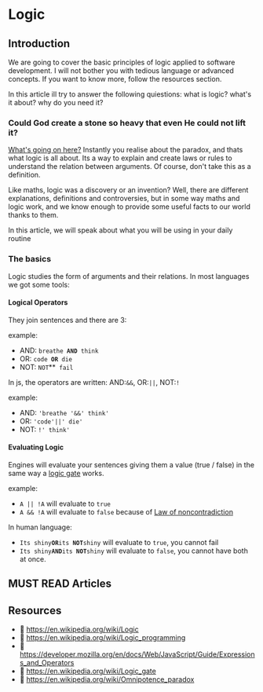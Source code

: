 # Logic

## Introduction
We are going to cover the basic principles of logic applied to software development. I will not bother you with tedious language or advanced concepts. If you want to know more, follow the resources section.

In this article ill try to answer the following quiestions: what is logic? what's it about? why do you need it?

### Could God create a stone so heavy that even He could not lift it?
[What's going on here?](https://en.wikipedia.org/wiki/Omnipotence_paradox) Instantly you realise about the paradox, and thats what logic is all about. Its a way to explain and create laws or rules to understand the relation between arguments. Of course, don't take this as a definition.

Like maths, logic was a discovery or an invention? Well, there are different explanations, definitions and controversies, but in some way maths and logic work, and we know enough to provide some useful facts to our world thanks to them.

In this article, we will speak about what you will be using in your daily routine

### The basics
Logic studies the form of arguments and their relations. In most languages we got some tools:

#### Logical Operators
They join sentences and there are 3:

example:
- AND: `breathe `**`AND`**` think`
- OR: `code `**`OR`**` die`
- NOT: `NOT`**` fail`

In js, the operators are written: AND:`&&`, OR:`||`, NOT:`!`

example:

- AND: `'breathe '&&' think'`
- OR:  `'code'||' die'`
- NOT:  `!' think'`


#### Evaluating Logic
Engines will evaluate your sentences giving them a value (true / false) in the same way a [logic gate](https://en.wikipedia.org/wiki/Logic_gate) works. 

example:

- `A || !A` will evaluate to `true`
- `A && !A` will evaluate to `false` because of [Law of noncontradiction](https://en.wikipedia.org/wiki/Law_of_noncontradiction)

In human language:

- `Its shiny`**`OR`**`its `**`NOT`**`shiny` will evaluate to `true`, you cannot fail
- `Its shiny`**`AND`**`its `**`NOT`**`shiny` will evaluate to `false`, you cannot have both at once.


## MUST READ Articles


## Resources
- 🚀 https://en.wikipedia.org/wiki/Logic
- 🚀 https://en.wikipedia.org/wiki/Logic_programming
- 🚀 https://developer.mozilla.org/en/docs/Web/JavaScript/Guide/Expressions_and_Operators
- 🚀 https://en.wikipedia.org/wiki/Logic_gate
- 🚀 https://en.wikipedia.org/wiki/Omnipotence_paradox